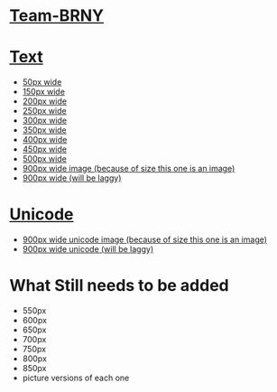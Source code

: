 # [Team-BRNY](https://team-brny.github.io/Team-BRNY/)

<meta name="viewport" content="width=device-width, initial-scale=1.0">
<link rel="shortcut icon" type="image/png" href="https://team-brny.github.io/Team-BRNY/favicon.ico">

# <a href="#text"><span name="text">Text</span></a>

* [50px wide](https://team-brny.github.io/Team-BRNY/ASCII-Team_BRNY_logo_50.html)
* [150px wide](https://team-brny.github.io/Team-BRNY/ASCII-Team_BRNY_logo_150.html)
* [200px wide](https://team-brny.github.io/Team-BRNY/ASCII-Team_BRNY_logo_200.html)
* [250px wide](https://team-brny.github.io/Team-BRNY/ASCII-Team_BRNY_logo_250.html)
* [300px wide](https://team-brny.github.io/Team-BRNY/ASCII-Team_BRNY_logo_300.html)
* [350px wide](https://team-brny.github.io/Team-BRNY/ASCII-Team_BRNY_logo_350.html)
* [400px wide](https://team-brny.github.io/Team-BRNY/ASCII-Team_BRNY_logo_400.html)
* [450px wide](https://team-brny.github.io/Team-BRNY/ASCII-Team_BRNY_logo_450.html)
* [500px wide](https://team-brny.github.io/Team-BRNY/ASCII-Team_BRNY_logo_500.html)
* <a href="https://team-brny.github.io/Team-BRNY/ASCII-Team_BRNY_logo_900.png" target="_blank">900px wide image (because of size this one is an image)</a>
* [900px wide (will be laggy)](https://team-brny.github.io/Team-BRNY/ASCII-Team_BRNY_logo_900.html)

# <a href="#unicode"><span name="unicode">Unicode</span></a>

* <a href="https://team-brny.github.io/Team-BRNY/ASCII-Team_BRNY_logo_900_unicode.png" target="_blank">900px wide unicode image (because of size this one is an image)</a>
* [900px wide unicode (will be laggy)](https://team-brny.github.io/Team-BRNY/ASCII-Team_BRNY_logo_900_unicode.html)


# What Still needs to be added

* 550px
* 600px
* 650px
* 700px
* 750px
* 800px
* 850px
* picture versions of each one
